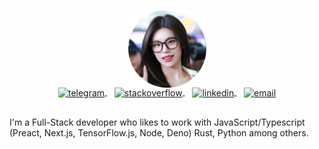 <p align="center">
    <a href="https://www.google.com/search?q=Yeji+ITZY">
      <img width="125" src="bunder.png" alt="logo" />
    </a>
  </p>
  
  <p align="center" style="margin: -20px 0 30px">
     <a href="https://t.me/ZxhCarkecor" target="_blank">
      <img align="center" src="https://cdn.jsdelivr.net/npm/simple-icons@v13/icons/telegram/gray/white" alt="telegram" height="25px" width="25px"/>
    </a>
    &nbsp;&nbsp;
    <a href="https://stackoverflow.com/users/4467741/aral-roca" target="_blank">
      <img align="center" src="https://cdn.jsdelivr.net/npm/simple-icons@v13/icons/stackoverflow.svg" alt="stackoverflow" height="22px" width="22px"/>
    </a>
    &nbsp;&nbsp;
    <a href="https://www.linkedin.com/in/aral-roca-gomez-3b536bb1/" target="_blank">
      <img align="center" src="https://cdn.jsdelivr.net/npm/simple-icons@v13/icons/linkedin.svg" alt="linkedin" height="22px" width="22px"/>
    </a>
    &nbsp;&nbsp;
    <a href="mailto:contact@aralroca.com" target="_blank">
      <img align="center" src="https://cdn.jsdelivr.net/npm/simple-icons@v13/icons/protonmail.svg" alt="email" height="22px" width="22px"/>
    </a>
  </p>
  
  I'm a Full-Stack developer who likes to work with JavaScript/Typescript (Preact, Next.js, TensorFlow.js, Node, Deno) Rust, Python among others. 
  
